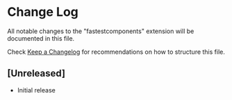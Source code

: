 # Change Log

All notable changes to the "fastestcomponents" extension will be documented in this file.

Check [Keep a Changelog](http://keepachangelog.com/) for recommendations on how to structure this file.

## [Unreleased]

- Initial release